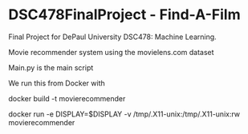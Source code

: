 # DSC478FinalProject - Find-A-Film

Final Project for DePaul University DSC478: Machine Learning. 

Movie recommender system using the movielens.com dataset

Main.py is the main script

We run this from Docker with

docker build -t movierecommender

docker run -e DISPLAY=$DISPLAY -v /tmp/.X11-unix:/tmp/.X11-unix:rw movierecommender
